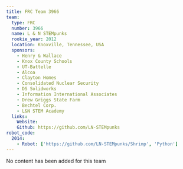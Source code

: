 ```yaml
---
title: FRC Team 3966
team:
  type: FRC
  number: 3966
  name: L & N STEMpunks
  rookie_year: 2012
  location: Knoxville, Tennessee, USA
  sponsors:
    - Henry & Wallace
    - Knox County Schools
    - UT-Battelle
    - Alcoa
    - Clayton Homes
    - Consolidated Nuclear Security
    - DS Solidworks
    - Information International Associates
    - Drew Griggs State Farm
    - Bechtel Corp.
    - L&N STEM Academy
  links:
    Website:
    Github: https://github.com/LN-STEMpunks
robot_code:
  2014:
    - Robot: ['https://github.com/LN-STEMpunks/Shrimp', 'Python']
---
```

No content has been added for this team